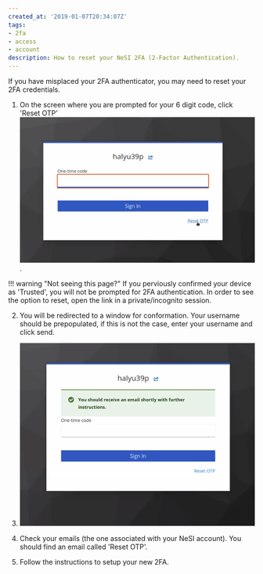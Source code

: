 ```yaml
---
created_at: '2019-01-07T20:34:07Z'
tags:
- 2fa
- access
- account
description: How to reset your NeSI 2FA (2-Factor Authentication).
---
```


If you have misplaced your 2FA authenticator, you may need to reset your 2FA credentials.

1. On the screen where you are prompted for your 6 digit code, click 'Reset OTP'
   ![Reset OPT Example](../../assets/images/resetotp_link.png).
  
!!! warning "Not seeing this page?"
   If you perviously confirmed your device as 'Trusted', you will not be prompted for 2FA authentication.
   In order to see the option to reset, open the link in a private/incognito session.
   
2. You will be redirected to a window for conformation. Your username should be prepopulated, if this is not the case, enter your username and click send.
3. ![Reset OPT Example2](../../assets/images/resetotp_ack.png)

4. Check your emails (the one associated with your NeSI account).
   You should find an email called 'Reset OTP'.

5. Follow the instructions to setup your new 2FA.
